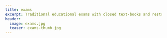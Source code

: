 ```yaml
---
title: exams
excerpt: Traditional educational exams with closed text-books and restrictions on collaboration have been designed for an economy that values memorization and rote skills, but these skills have been been automated and optimized by computers.
header:
  image: exams.jpg
  teaser: exams-thumb.jpg
---
```

